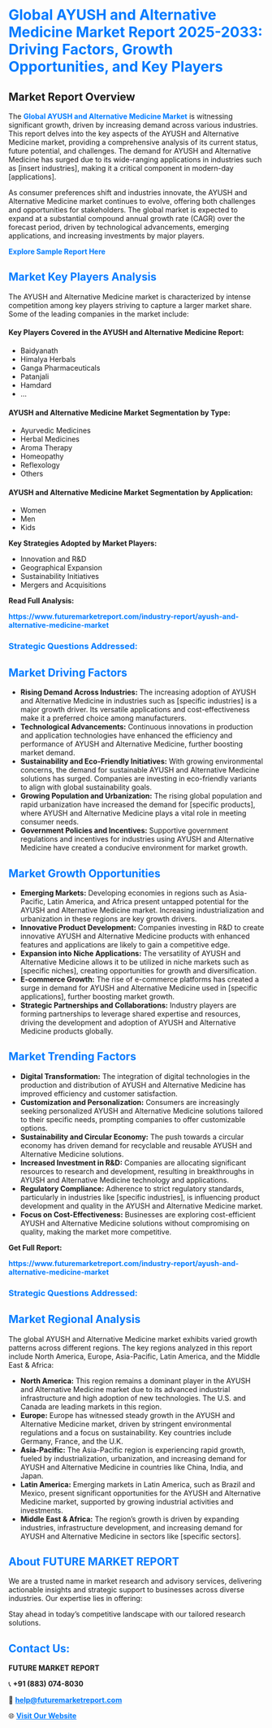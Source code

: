 <h1 style="color: #007BFF;">Global AYUSH and Alternative Medicine Market Report 2025-2033: Driving Factors, Growth Opportunities, and Key Players</h1>

<section id="overview">
<h2>Market Report Overview</h2>
<p>The <a href="https://www.futuremarketreport.com/industry-report/ayush-and-alternative-medicine-market" style="color: #007BFF; text-decoration: none;"><strong>Global AYUSH and Alternative Medicine Market</strong></a> is witnessing significant growth, driven by increasing demand across various industries. This report delves into the key aspects of the AYUSH and Alternative Medicine market, providing a comprehensive analysis of its current status, future potential, and challenges. The demand for AYUSH and Alternative Medicine has surged due to its wide-ranging applications in industries such as [insert industries], making it a critical component in modern-day [applications].</p>
<p>As consumer preferences shift and industries innovate, the AYUSH and Alternative Medicine market continues to evolve, offering both challenges and opportunities for stakeholders. The global market is expected to expand at a substantial compound annual growth rate (CAGR) over the forecast period, driven by technological advancements, emerging applications, and increasing investments by major players.</p>
</section>

<section id="overview">
<p><a href="https://www.futuremarketreport.com/request-sample/reportId=99543" style="color: #007BFF; text-decoration: none;"><strong>Explore Sample Report Here</strong></a></p>
</section>

<section id="key-players">
<h2 style="color: #007BFF;">Market Key Players Analysis</h2>
<p>The AYUSH and Alternative Medicine market is characterized by intense competition among key players striving to capture a larger market share. Some of the leading companies in the market include:</p>
<h4>Key Players Covered in the AYUSH and Alternative Medicine Report:</h4>
<ul><li>Baidyanath</li><li>Himalya Herbals</li><li>Ganga Pharmaceuticals</li><li>Patanjali</li><li>Hamdard</li><li>...</li></ul>
<h4>AYUSH and Alternative Medicine Market Segmentation by Type:</h4>
<ul><li>Ayurvedic Medicines</li><li>Herbal Medicines</li><li>Aroma Therapy</li><li>Homeopathy</li><li>Reflexology</li><li>Others</li></ul>

<h4>AYUSH and Alternative Medicine Market Segmentation by Application:</h4>
<ul><li>Women</li><li>Men</li><li>Kids</li></ul>
<p><strong>Key Strategies Adopted by Market Players:</strong></p>
<ul>
<li>Innovation and R&D</li>
<li>Geographical Expansion</li>
<li>Sustainability Initiatives</li>
<li>Mergers and Acquisitions</li>
</ul>
</section>

<section>
<p><strong>Read Full Analysis: </strong></p><a href="https://www.futuremarketreport.com/industry-report/ayush-and-alternative-medicine-market" style="color: #007BFF; text-decoration: none;"><strong>https://www.futuremarketreport.com/industry-report/ayush-and-alternative-medicine-market</strong></a>
<h3 style="color: #007BFF;">Strategic Questions Addressed:</h3>
</section>

<section id="driving-factors">
<h2 style="color: #007BFF;">Market Driving Factors</h2>
<ul>
<li><strong>Rising Demand Across Industries:</strong> The increasing adoption of AYUSH and Alternative Medicine in industries such as [specific industries] is a major growth driver. Its versatile applications and cost-effectiveness make it a preferred choice among manufacturers.</li>
<li><strong>Technological Advancements:</strong> Continuous innovations in production and application technologies have enhanced the efficiency and performance of AYUSH and Alternative Medicine, further boosting market demand.</li>
<li><strong>Sustainability and Eco-Friendly Initiatives:</strong> With growing environmental concerns, the demand for sustainable AYUSH and Alternative Medicine solutions has surged. Companies are investing in eco-friendly variants to align with global sustainability goals.</li>
<li><strong>Growing Population and Urbanization:</strong> The rising global population and rapid urbanization have increased the demand for [specific products], where AYUSH and Alternative Medicine plays a vital role in meeting consumer needs.</li>
<li><strong>Government Policies and Incentives:</strong> Supportive government regulations and incentives for industries using AYUSH and Alternative Medicine have created a conducive environment for market growth.</li>
</ul>
</section>

<section id="growth-opportunities">
<h2 style="color: #007BFF;">Market Growth Opportunities</h2>
<ul>
<li><strong>Emerging Markets:</strong> Developing economies in regions such as Asia-Pacific, Latin America, and Africa present untapped potential for the AYUSH and Alternative Medicine market. Increasing industrialization and urbanization in these regions are key growth drivers.</li>
<li><strong>Innovative Product Development:</strong> Companies investing in R&D to create innovative AYUSH and Alternative Medicine products with enhanced features and applications are likely to gain a competitive edge.</li>
<li><strong>Expansion into Niche Applications:</strong> The versatility of AYUSH and Alternative Medicine allows it to be utilized in niche markets such as [specific niches], creating opportunities for growth and diversification.</li>
<li><strong>E-commerce Growth:</strong> The rise of e-commerce platforms has created a surge in demand for AYUSH and Alternative Medicine used in [specific applications], further boosting market growth.</li>
<li><strong>Strategic Partnerships and Collaborations:</strong> Industry players are forming partnerships to leverage shared expertise and resources, driving the development and adoption of AYUSH and Alternative Medicine products globally.</li>
</ul>
</section>

<section id="trending-factors">
<h2 style="color: #007BFF;">Market Trending Factors</h2>
<ul>
<li><strong>Digital Transformation:</strong> The integration of digital technologies in the production and distribution of AYUSH and Alternative Medicine has improved efficiency and customer satisfaction.</li>
<li><strong>Customization and Personalization:</strong> Consumers are increasingly seeking personalized AYUSH and Alternative Medicine solutions tailored to their specific needs, prompting companies to offer customizable options.</li>
<li><strong>Sustainability and Circular Economy:</strong> The push towards a circular economy has driven demand for recyclable and reusable AYUSH and Alternative Medicine solutions.</li>
<li><strong>Increased Investment in R&D:</strong> Companies are allocating significant resources to research and development, resulting in breakthroughs in AYUSH and Alternative Medicine technology and applications.</li>
<li><strong>Regulatory Compliance:</strong> Adherence to strict regulatory standards, particularly in industries like [specific industries], is influencing product development and quality in the AYUSH and Alternative Medicine market.</li>
<li><strong>Focus on Cost-Effectiveness:</strong> Businesses are exploring cost-efficient AYUSH and Alternative Medicine solutions without compromising on quality, making the market more competitive.</li>
</ul>
</section>

<section>
<p><strong>Get Full Report: </strong></p><a href="https://www.futuremarketreport.com/industry-report/ayush-and-alternative-medicine-market" style="color: #007BFF; text-decoration: none;"><strong>https://www.futuremarketreport.com/industry-report/ayush-and-alternative-medicine-market</strong></a>
<h3 style="color: #007BFF;">Strategic Questions Addressed:</h3>
</section>


<section id="regional-analysis">
<h2 style="color: #007BFF;">Market Regional Analysis</h2>
<p>The global AYUSH and Alternative Medicine market exhibits varied growth patterns across different regions. The key regions analyzed in this report include North America, Europe, Asia-Pacific, Latin America, and the Middle East & Africa:</p>
<ul>
<li><strong>North America:</strong> This region remains a dominant player in the AYUSH and Alternative Medicine market due to its advanced industrial infrastructure and high adoption of new technologies. The U.S. and Canada are leading markets in this region.</li>
<li><strong>Europe:</strong> Europe has witnessed steady growth in the AYUSH and Alternative Medicine market, driven by stringent environmental regulations and a focus on sustainability. Key countries include Germany, France, and the U.K.</li>
<li><strong>Asia-Pacific:</strong> The Asia-Pacific region is experiencing rapid growth, fueled by industrialization, urbanization, and increasing demand for AYUSH and Alternative Medicine in countries like China, India, and Japan.</li>
<li><strong>Latin America:</strong> Emerging markets in Latin America, such as Brazil and Mexico, present significant opportunities for the AYUSH and Alternative Medicine market, supported by growing industrial activities and investments.</li>
<li><strong>Middle East & Africa:</strong> The region’s growth is driven by expanding industries, infrastructure development, and increasing demand for AYUSH and Alternative Medicine in sectors like [specific sectors].</li>
</ul>
</section>

<footer>
<h2 style="color: #007BFF;">About FUTURE MARKET REPORT</h2>
<p>We are a trusted name in market research and advisory services, delivering actionable insights and strategic support to businesses across diverse industries. Our expertise lies in offering:</p>

<p>Stay ahead in today’s competitive landscape with our tailored research solutions.</p>

<h2 style="color: #007BFF;">Contact Us:</h2>
<p><strong>FUTURE MARKET REPORT</strong></p>
<p>📞 <strong>+91 (883) 074-8030</strong></p>
<p>📧 <strong><a href="mailto:help@futuremarketreport.com" style="color: #007BFF;">help@futuremarketreport.com</a></strong></p>
<p>🌐 <strong><a href="https://www.futuremarketreport.com/" style="color: #007BFF;">Visit Our Website</a></strong></p>
</footer>